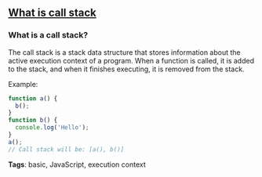 ## [What is call stack](#what-is-call-stack)

### What is a call stack?

The call stack is a stack data structure that stores information about the active execution context of a program. When a function is called, it is added to the stack, and when it finishes executing, it is removed from the stack.

Example:

```javascript
function a() {
  b();
}
function b() {
  console.log('Hello');
}
a();
// Call stack will be: [a(), b()]
```

**Tags**: basic, JavaScript, execution context


